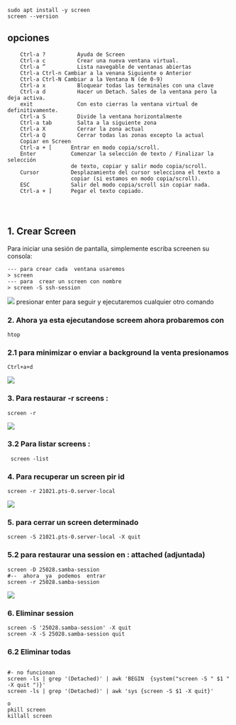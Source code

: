     sudo apt install -y screen
    screen --version

## opciones
```
    Ctrl-a ?          Ayuda de Screen
    Ctrl-a c          Crear una nueva ventana virtual.
    Ctrl-a ”          Lista navegable de ventanas abiertas
    Ctrl-a Ctrl-n Cambiar a la venana Siguiente o Anterior
    Ctrl-a Ctrl-N Cambiar a la Ventana N (de 0-9)
    Ctrl-a x          Bloquear todas las terminales con una clave
    Ctrl-a d          Hacer un Detach. Sales de la ventana pero la deja activa.
    exit              Con esto cierras la ventana virtual de definitivamente.
    Ctrl-a S          Divide la ventana horizontalmente
    Ctrl-a tab        Salta a la siguiente zona
    Ctrl-a X          Cerrar la zona actual
    Ctrl-a Q          Cerrar todas las zonas excepto la actual
    Copiar en Screen
    Ctrl-a + [      Entrar en modo copia/scroll.
    Enter           Comenzar la selección de texto / Finalizar la selección
                    de texto, copiar y salir modo copia/scroll.
    Cursor          Desplazamiento del cursor selecciona el texto a
                    copiar (si estamos en modo copia/scroll).
    ESC             Salir del modo copia/scroll sin copiar nada.
    Ctrl-a + ]      Pegar el texto copiado.




```




## 1. Crear Screen 

Para iniciar una sesión de pantalla, simplemente escriba screenen su consola:

```
--- para crear cada  ventana usaremos
> screen
--- para  crear un screen con nombre
> screen -S ssh-session
```
![](https://i.imgur.com/YRyHbib.png) 
presionar enter  para seguir y  ejecutaremos  cualquier  otro   comando


### 2. Ahora  ya  esta  ejecutandose screem  ahora probaremos con
```
htop
```

### 2.1 para  minimizar o enviar a  background la  venta  presionamos
```
Ctrl+a+d
```
![](https://i.imgur.com/u7OdArx.png) 


### 3. Para  restaurar -r screens :
```
screen -r
```
![](https://i.imgur.com/nWtzRBm.png) 

### 3.2 Para listar screens :
```
 screen -list
```



### 4. Para  recuperar un screen pir id

```
screen -r 21021.pts-0.server-local
```
![](https://i.imgur.com/MVt5UCX.png) 
>


### 5. para  cerrar un screen determinado
```
screen -S 21021.pts-0.server-local -X quit
```

### 5.2 para  restaurar una session en : attached (adjuntada)
```
screen -D 25028.samba-session 
#--  ahora  ya  podemos  entrar
screen -r 25028.samba-session 
```
![](https://i.imgur.com/I5eygXs.png) 

### 6. Eliminar session
```
screen -S '25028.samba-session' -X quit
screen -X -S 25028.samba-session quit
```
### 6.2 Eliminar todas
```

#- no funcionan
screen -ls | grep '(Detached)' | awk 'BEGIN  {system("screen -S " $1 "  -X quit ")}'
screen -ls | grep '(Detached)' | awk 'sys {screen -S $1 -X quit}'

o
pkill screen
killall screen

```
